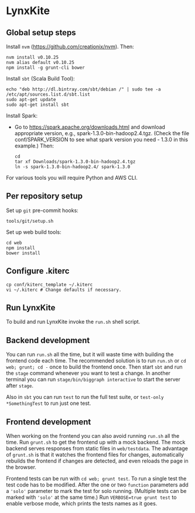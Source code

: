 LynxKite
========

## Global setup steps

Install `nvm` (https://github.com/creationix/nvm). Then:

    nvm install v0.10.25
    nvm alias default v0.10.25
    npm install -g grunt-cli bower

Install `sbt` (Scala Build Tool):

    echo "deb http://dl.bintray.com/sbt/debian /" | sudo tee -a /etc/apt/sources.list.d/sbt.list
    sudo apt-get update
    sudo apt-get install sbt

Install Spark:

   - Go to https://spark.apache.org/downloads.html and download appropriate version,
     e.g., spark-1.3.0-bin-hadoop2.4.tgz. (Check the file conf/SPARK_VERSION to see what spark
     version you need - 1.3.0 in this example.) Then:

         cd
         tar xf Downloads/spark-1.3.0-bin-hadoop2.4.tgz
         ln -s spark-1.3.0-bin-hadoop2.4/ spark-1.3.0

For various tools you will require Python and AWS CLI.


## Per repository setup

Set up `git` pre-commit hooks:

    tools/git/setup.sh

Set up web build tools:

    cd web
    npm install
    bower install

## Configure .kiterc

    cp conf/kiterc_template ~/.kiterc
    vi ~/.kiterc # Change defaults if necessary.

## Run LynxKite

To build and run LynxKite invoke the `run.sh` shell script.

## Backend development

You can run `run.sh` all the time, but it will waste time with building the frontend code each time.
The recommended solution is to run `run.sh` or `cd web; grunt; cd -` once to build the frontend
once. Then start `sbt` and run the `stage` command whenever you want to test a change. In another
terminal you can run `stage/bin/biggraph interactive` to start the server after `stage`.

Also in `sbt` you can run `test` to run the full test suite, or `test-only *SomethingTest` to run
just one test.

## Frontend development

When working on the frontend you can also avoid running `run.sh` all the time. Run `grunt.sh` to get
the frontend up with a mock backend. The mock backend serves responses from static files in
`web/testdata`. The advantage of `grunt.sh` is that it watches the frontend files for changes,
automatically rebuilds the frontend if changes are detected, and even reloads the page in the
browser.

Frontend tests can be run with `cd web; grunt test`. To run a single test the test code has to be
modified. After the one or two `function` parameters add a `'solo'` parameter to mark the test for
solo running. (Multiple tests can be marked with `'solo'` at the same time.) Run
`VERBOSE=true grunt test` to enable verbose mode, which prints the tests names as it goes.
